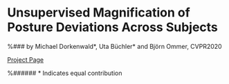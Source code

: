 # Unsupervised Magnification of Posture Deviations Across Subjects
%### by Michael Dorkenwald*, Uta Büchler* and Björn Ommer, CVPR2020

[Project Page](https://compvis.github.io/magnify-posture-deviations/)

%###### * Indicates equal contribution
